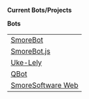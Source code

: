 <b>Current Bots/Projects</b>

<b>Bots</b>
<table style="width:100%">
    <tr>
        <td><a href="smorebot.html">SmoreBot</a></td>
    </tr>
    <tr>
        <td><a href="smorebot.js.html">SmoreBot.js</a></td>
    </tr>
    <tr>
        <td><a href="uke-lely.html">Uke-Lely</a></td>
    </tr>
    <tr>
        <td><a href="qbot.html">QBot</a></td>
    </tr>
    <tr>
        <td><a href="webdev.html">SmoreSoftware Web</a></td>
</table>
